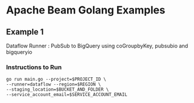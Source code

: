 # Apache Beam Golang Examples

## Example 1
Dataflow Runner : PubSub to BigQuery using coGroupbyKey, pubsubio and bigqueryio

### Instructions to Run
```
go run main.go --project=$PROJECT_ID \
--runner=dataflow --region=$REGION \
--staging_location=$BUCKET_AND_FOLDER \
--service_account_email=$SERVICE_ACCOUNT_EMAIL
```